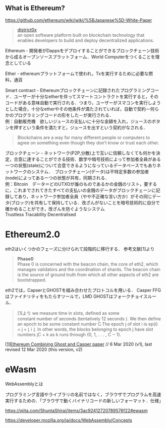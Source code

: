## What is Ethereum?
https://github.com/ethereum/wiki/wiki/%5BJapanese%5D-White-Paper  

 > [district0x](https://education.district0x.io/general-topics/understanding-ethereum/what-is-ethereum/)  
 an open software platform built on blockchain technology that enables developers to build and deploy decentralized applications.  

 Ethereum - 開発者がDappsをデプロイすることができるブロックチェーン技術から成るオープンソースプラットフォーム．World Computerをつくることを理念としている  

 Ether - ethereumプラットフォームで使われ，Txを実行するために必要な燃料，通貨 

 Smart contract - Ethereumブロックチェーンに記録されたプログラミングコード．ユーザーが十分なetherを伴ってスマートコントラクトを実行すると，そのコードがある意味自動で実行される．つまり，ユーザーがスマコンを実行しようとした場合，十分なetherやその他条件が満たされていれば，自動で契約－何らかのプログラミングコードの形をした－が実行される．  
 例：自動販売機　欲しいジュースの支払いに十分な金額を入れ，ジュースのボタンを押すという条件を満たすと，ジュースを出すという契約がなされる．  

 > Blockchains are a way for many different people or computers to agree on something even though they don’t know or trust each other.  

ブロックチェーン - ネットワーク(P2P,分散)上で互いに信頼しなくても何かを決定，合意に達することができる技術．数学や暗号技術によって参加者全員がある一つの状態(state)について合意できるようになっているデータベースでもありネットワークのシステム．　ブロックチェーン(データ)は不特定多数の参加者(node)によってある一つの状態が共有，同期される．  
例：Bitcoin　データ＝どのUTXOが誰のものであるかの金銭のリスト，要するに，これまでされてきたすべての支払いの金銭のデータがブロックチェーンに記録してあり，ネットワーク参加者全員（やや不正確な言い方か）がその同じデータ(ブロック)を共有して保持している．改ざんがないことを暗号技術的に自分で確かめることができ，改ざんを防ぐようなシステム  
Trustless Tracability Decentralised  

# Ethereum2.0
eth2はいくつかのフェーズに分けられて段階的に移行する．
参考文献[1]より
> **Phase0**  
 Phase 0 is concerned with the beacon chain, the core of eth2, which manages validators and the coordination of shards. The beacon chain is the source of ground truth from which all other aspects of eth2 are bootstrapped.

eth2では，CapserとGHOSTを組み合わせたプロトコルを用いる．
Casper FFGはファイナリティをもたらすツールで，LMD GHOSTはフォークチョイスルール．


> [1]より
 we measure time in slots, defined as some   
 constant number of seconds (tentatively 12
 seconds ). We then define an epoch to be some constant number C.The epoch j of slot i is ep(i) = j = ⌊ i ⌋. In other words, the blocks belonging to epoch j have slot numbers jC + k as k runs through {0, 1, . . . , C − 1}.

[[1]Ethereum Combining Ghost and Casper paper](https://arxiv.org/abs/2003.03052) // 6 Mar 2020 (v1), last revised 12 Mar 2020 (this version, v2)

# eWasm
WebAssemblyとは　　

プログラミング言語やライブラリの名前ではなく，ブラウザでプログラムを高速実行するための．「ブラウザで動くバイナリコードの新しいフォーマット．仕様」

https://qiita.com/ShuntaShirai/items/3ac92412720789576f22#ewasm

https://developer.mozilla.org/ja/docs/WebAssembly/Concepts
